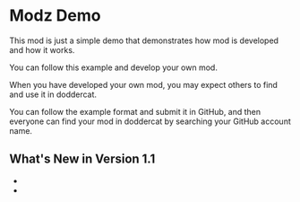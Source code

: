# Modz Demo

This mod is just a simple demo that demonstrates how mod is developed and how it works.

You can follow this example and develop your own mod.

When you have developed your own mod, you may expect others to find and use it in doddercat. 

You can follow the example format and submit it in GitHub, and then everyone can find your mod in doddercat by searching your GitHub account name.

## What's New in Version 1.1
 
 *
 *




